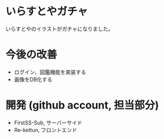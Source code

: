 # いらすとやガチャ
いらすとやのイラストがガチャになりました。
# 今後の改善
- ログイン、図鑑機能を実装する
- 画像をDB化する

# 開発 (github account, 担当部分)
- FirstSS-Sub, サーバーサイド
- Re-kettun, フロントエンド